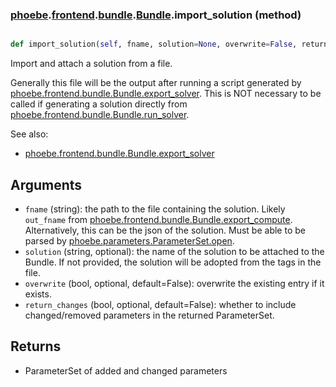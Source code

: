### [phoebe](phoebe.md).[frontend](phoebe.frontend.md).[bundle](phoebe.frontend.bundle.md).[Bundle](phoebe.frontend.bundle.Bundle.md).import_solution (method)


```py

def import_solution(self, fname, solution=None, overwrite=False, return_changes=False)

```



Import and attach a solution from a file.

Generally this file will be the output after running a script generated
by [phoebe.frontend.bundle.Bundle.export_solver](phoebe.frontend.bundle.Bundle.export_solver.md).  This is NOT necessary
to be called if generating a solution directly from
[phoebe.frontend.bundle.Bundle.run_solver](phoebe.frontend.bundle.Bundle.run_solver.md).

See also:
* [phoebe.frontend.bundle.Bundle.export_solver](phoebe.frontend.bundle.Bundle.export_solver.md)

Arguments
------------
* `fname` (string): the path to the file containing the solution.  Likely
    `out_fname` from [phoebe.frontend.bundle.Bundle.export_compute](phoebe.frontend.bundle.Bundle.export_compute.md).
    Alternatively, this can be the json of the solution.  Must be
    able to be parsed by [phoebe.parameters.ParameterSet.open](phoebe.parameters.ParameterSet.open.md).
* `solution` (string, optional): the name of the solution to be attached
    to the Bundle.  If not provided, the solution will be adopted from
    the tags in the file.
* `overwrite` (bool, optional, default=False): overwrite the existing
    entry if it exists.
* `return_changes` (bool, optional, default=False): whether to include
    changed/removed parameters in the returned ParameterSet.

Returns
-----------
* ParameterSet of added and changed parameters

